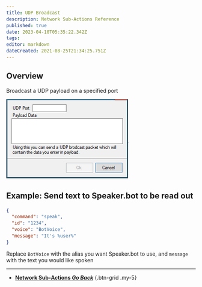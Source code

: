 ```yaml
---
title: UDP Broadcast
description: Network Sub-Actions Reference
published: true
date: 2023-04-10T05:35:22.342Z
tags: 
editor: markdown
dateCreated: 2021-08-25T21:34:25.751Z
---
```


## Overview
Broadcast a UDP payload on a specified port

![image](/119697611-46d1a800-be48-11eb-8e09-696fe4060a58.png)

## Example: Send text to Speaker.bot to be read out

```json
{
  "command": "speak",
  "id": "1234",
  "voice": "BotVoice",
  "message": "It's %user%"
}
```

Replace `BotVoice` with the alias you want Speaker.bot to use, and `message` with the text you would like spoken

---

- [<i class="mdi mdi-chevron-left"></i>**Network Sub-Actions *Go Back***](/Sub-Actions/Network)
{.btn-grid .my-5}